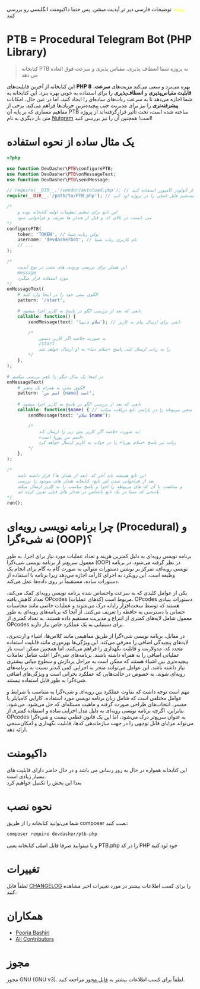 
<font color="yellow">توجه:</font> توضیحات فارسی دیر تر آپدیت میشن. پس حتما داکیومنت انگلیسی رو بررسی کنید

# PTB = Procedural Telegram Bot (PHP Library)

> کتابخانه PTB به پروژه شما انعطاف پذیری، مقیاس پذیری و سرعت فوق العاده می دهد


این کتابخانه از آخرین قابلیت‌های **PHP 8** بهره می‌برد و سعی می‌کند مزیت‌های **سرعت**، **قابلیت مقیاس‌پذیری** و **انعطاف‌پذیری** را برای استفاده به خوبی بهره ببرد. این کتابخانه به شما اجازه می‌دهد تا به سرعت ربات‌های ساده‌ای را ایجاد کنید، اما در عین حال، امکانات **پیشرفته‌تری** را نیز برای مدیریت حتی پیچیده‌ترین جریان‌ها فراهم می‌کند. برخی از مفاهیم معماری که بر پایه آن PTB ساخته شده است، تحت تأثیر قرارگرفته‌اند از پروژه متن باز دیگری به نام [Nutgram](https://github.com/nutgram/nutgram) است! همچنین آن را نیز بررسی کنید!

# یک مثال ساده از نحوه استفاده

```php
<?php

use function DevDasher\PTB\configurePTB;
use function DevDasher\PTB\onMessageText;
use function DevDasher\PTB\sendMessage;

// require(__DIR__.'/vendor/autoload.php'); // میتوانید از آتولودر کامپوزر استفاده کنید
require(__DIR__.'/path/to/PTB.php'); // یا به صورت مستقیم فایل اصلی را در پروژه لود کنید

/*
    این تابع برای تنظیم تنظیمات اولیه کتابخانه بوده و 
    می بایست در بالای کد و قبل از هندلر ها تعریف و فراخوانی شود
*/
configurePTB(
    token: 'TOKEN', // توکن ربات شما
    username: 'devdasherbot', // نام کاربری ربات شما
    // ...
);

/*
    این هندلر برای بررسی ورودی های متنی در نوع آپدیت
    message
    مورد استفاده قرار میگیرد
*/
onMessageText(
    # الگوی متنی خود را در اینجا وارد کنید
    pattern: '/start', 

    # تابعی که بعد از بررسی الگو در پاسخ به کاربر اجرا میشود
    callable: function() { 
        sendMessage(text: 'سلام دنیا'); // تابعی برای ارسال پیام به کاربر

        /*
            به صورت خلاصه اگر کاربر دستور
            /start
            را به ربات ارسال کند، پاسخ «سلام دنیا» به او ارسال خواهد شد
        */
    },
);

# در اینجا یک مثال دیگر را باهم بررسی میکنیم
onMessageText(
    # الگوی متنی به همراه یک متغیر
    pattern: 'اسم من {name} است', 
    
    # تابعی که بعد از بررسی الگو در پاسخ به کاربر اجرا میشود
    callable: function($name) { // دقت کنید که متغیر مربوطه را در پارامتر تابع دریافت میکنید
        sendMessage(text: "سلام $name");

        /*
            به صورت خلاصه اگر کاربر متن زیر را ارسال کند:
            «اسم من پوریا است»
            ربات نیز پاسخ «سلام پوریا» را در جواب به کاربر ارسال خواهد کرد
        */
    },
);

/*
    این تابع همیشه باید آخر کد (بعد از هندلر ها) قرار داشته باشد
    بعد از فراخوانی شدن این تابع، کتابخانه هندلر های موجود را بررسی
    و متناسب با آن کد های مربوطه را اجرا و پاسخ مناسب را به کاربر ارسال میکند
    پاسخی که شما در یک تابع ناشناس در هندلر های قبلی تعیین کرده اید
*/
run();

```

# چرا برنامه نویسی رویه‌ای (Procedural) و نه شیءگرا (OOP)؟

برنامه نویسی رویه‌ای به دلیل کمترین هزینه و تعداد عملیات مورد نیاز برای اجرا، به طور معمول سریع‌تر از برنامه نویسی شیءگرا (OOP) در نظر گرفته می‌شود. در برنامه نویسی رویه‌ای، تمرکز بر نوشتن دستورات متوالی به صورت گام به گام برای انجام یک وظیفه است. این رویکرد به اجرای کارآمد اجازه می‌دهد زیرا برنامه با استفاده از دستورات ساده، مستقیماً بر روی داده‌ها عمل می‌کند.

یکی از عوامل کلیدی که به سرعت واحساس شده برنامه نویسی رویه‌ای کمک می‌کند، تعداد کاهش یافته OPcodes (کدهای عملیات) مربوط است. OPcodes دستورات بنیادی هستند که توسط سخت‌افزار رایانه درک می‌شوند و عملیات خاصی مانند محاسبات حسابی یا دسترسی به حافظه را تعریف می‌کنند. از آنجا که برنامه‌های رویه‌ای به طور معمول شامل لایه‌های کمتری از انتزاع و مدیریت مستقیم داده هستند، به تعداد کمتری از OPcodes برای دستیابی به یک عملکرد خاص نیاز دارند.

در مقابل، برنامه نویسی شیءگرا از طریق مفاهیمی مانند کلاس‌ها، اشیاء و ارث‌بری، لایه‌های پیچیدگی اضافی را معرفی می‌کند. این ویژگی‌ها بهره‌وری مانند قابلیت استفاده مجدد کد، مدولاریت و قابلیت نگهداری را فراهم می‌کنند، اما همچنین ممکن است بار عملیاتی اضافی را به همراه داشته باشند. برنامه‌های شیءگرا اغلب شامل تعاملات پیچیده‌تری بین اشیاء هستند که ممکن است به مراحل پردازش و سطوح میانی بیشتری نیاز داشته باشد. این عوامل می‌توانند منجر به اجرایی کمی کندتر نسبت به برنامه‌های رویه‌ای شوند، به خصوص در حالت‌هایی که عملکرد بحرانی است و ویژگی‌های اضافی شیءگرا به طور قابل استفاده نیستند.

مهم است توجه داشت که تفاوت عملکرد بین رویه‌ای و شیءگرا به متناسب با شرایط و عوامل مختلفی است که شامل زبان برنامه نویسی مورد استفاده، کارایی کامپایلر یا مفسر، انتخاب‌های طراحی صورت گرفته و ماهیت مسئله‌ای که حل می‌شود، می‌شود. بنابراین، اگرچه برنامه نویسی رویه‌ای به دلیل مدل اجرایی ساده و استفاده کمتری از OPcodes به عنوان سریع‌تر درک می‌شود، اما این یک قانون قطعی نیست و شیءگرا می‌تواند مزایای قابل توجهی را در جهت سازماندهی کدها، قابلیت نگهداری و امکان‌سنجی ارائه دهد.

# داکیومنت

این کتابخانه همواره در حال به روز رسانی می باشد و در حال حاضر دارای قابلیت های بسیار زیادی است.  
بعدا این بخش را تکمیل خواهیم کرد

# نحوه نصب

شما می‌توانید کتابخانه را از طریق composer نصب کنید:

```bash
composer require devdasher/ptb-php
```

و یا میتوانید صرفا فایل اصلی کتابخانه یعنی PTB.php را در کد PHP خود لود کنید

# تغییرات

لطفاً فایل [CHANGELOG](CHANGELOG.md) را برای کسب اطلاعات بیشتر در مورد تغییرات اخیر مشاهده کنید.

# همکاران

- [Pooria Bashiri](https://github.com/devdahser)
- [All Contributors](../../contributors)

# مجوز

مجوز GNU (GNU v3). لطفاً برای کسب اطلاعات بیشتر به [فایل مجوز](LICENSE.md) مراجعه کنید.





